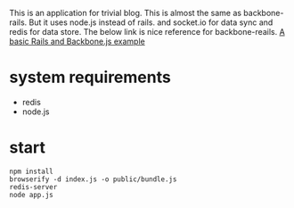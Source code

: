 This is an application for trivial blog.
This is almost the same as backbone-rails.
But it uses node.js instead of rails.
and socket.io for  data sync and redis for data store.
The below link is nice reference for backbone-reails.
[A basic Rails and Backbone.js example](http://blog.crowdint.com/2012/08/28/a-basic-rails-and-backbone-js-example.html "A basic Rails and Backbone.js example")

# system requirements

* redis
* node.js


# start

```sh:command
npm install
browserify -d index.js -o public/bundle.js
redis-server
node app.js
```
